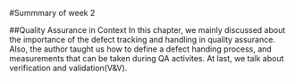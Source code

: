 #Summmary of week 2

##Quality Assurance in Context
In this chapter, we mainly discussed about the importance of the defect tracking and handling in quality assurance. Also, 
the author taught us how to define a defect handing process, and measurements that can be taken during QA activites. At 
last, we talk about verification and validation(V&V).

